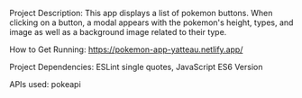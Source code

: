Project Description: This app displays a list of pokemon buttons. When clicking on a button, a modal appears with the pokemon's height, types, and image as well as a background image related to their type.

How to Get Running: https://pokemon-app-yatteau.netlify.app/

Project Dependencies: ESLint single quotes, JavaScript ES6 Version

APIs used: pokeapi

